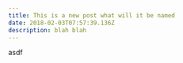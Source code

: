 ```yaml
---
title: This is a new post what will it be named
date: 2018-02-03T07:57:39.136Z
description: blah blah
---
```

asdf
